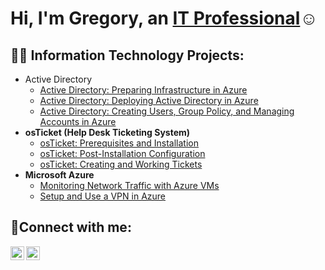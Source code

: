 <h1>Hi, I'm Gregory, an <a href="https://linkedin.com/in/Austin">IT Professional</a>☺</h1>

<h2>👨‍💻 Information Technology Projects:</h2>

- Active Directory
  - [Active Directory: Preparing Infrastructure in Azure](https://github.com/MindofLindstrom01/Preparing-Active-Directory-Infrastructure-in-Azure)
  - [Active Directory: Deploying Active Directory in Azure](https://github.com/MindofLindstrom01/deploying-active-directory-in-azure)
  - [Active Directory: Creating Users, Group Policy, and Managing Accounts in Azure](https://github.com/MindofLindstrom01/active-directory-creating-users-group-policy-and-managing-accounts)
- <b>osTicket (Help Desk Ticketing System)</b>
  - [osTicket: Prerequisites and Installation](https://github.com/MindofLindstrom01/osticket-prereqs)
  - [osTicket: Post-Installation Configuration](https://github.com/MindofLindstrom01/post-install-config)
  - [osTicket: Creating and Working Tickets](https://github.com/MindofLindstrom01/ticket-lifecycle)
- <b>Microsoft Azure</b>
  - [Monitoring Network Traffic with Azure VMs](https://github.com/MindofLindstrom01/azure-monitor-networking)
  - [Setup and Use a VPN in Azure](https://github.com/MindofLindstrom01/setup-and-use-vpn-with-azure)

<h2>🤳Connect with me:</h2>

[<img align="left" alt="Austin | LinkedIn" width="22px" src="https://cdn.jsdelivr.net/npm/simple-icons@v3/icons/linkedin.svg" />][linkedin]
[<img align="left" alt="Austin | Instagram" width="22px" src="https://cdn.jsdelivr.net/npm/simple-icons@v3/icons/instagram.svg" />][instagram]

[instagram]: https://www.instagram.com/Austin
[linkedin]: https://linkedin.com/in/Austin
